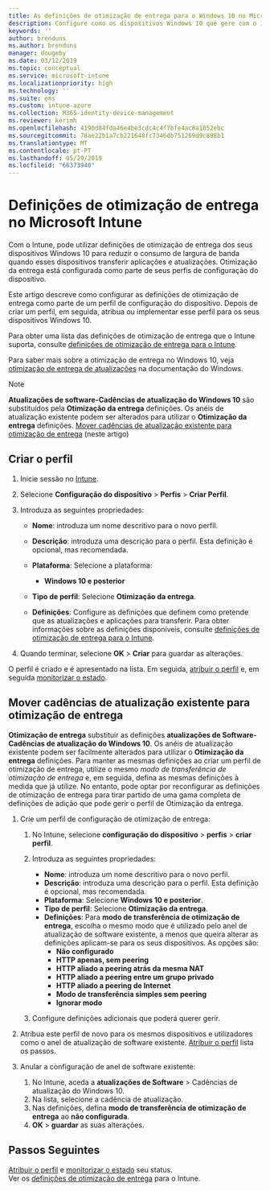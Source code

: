 ```yaml
---
title: As definições de otimização de entrega para o Windows 10 no Microsoft Intune – Azure | Documentos da Microsoft
description: Configure como os dispositivos Windows 10 que gere com o Intune utilizam Otimização da entrega. No Intune, crie um perfil de configuração do dispositivo para instalar atualizações a partir da internet. Veja também como substituir cadências de atualização existente com um perfil de otimização de entrega.
keywords: ''
author: brenduns
ms.author: brenduns
manager: dougeby
ms.date: 03/12/2019
ms.topic: conceptual
ms.service: microsoft-intune
ms.localizationpriority: high
ms.technology: ''
ms.suite: ems
ms.custom: intune-azure
ms.collection: M365-identity-device-management
ms.reviewer: kerimh
ms.openlocfilehash: 4190d84fda46e4be3cdc4c4f7bfe4ac8a1852ebc
ms.sourcegitcommit: 78ae22b1a7cb221648fc7346db751269d9c898b1
ms.translationtype: MT
ms.contentlocale: pt-PT
ms.lasthandoff: 05/29/2019
ms.locfileid: "66373940"
---
```

# <a name="delivery-optimization-settings-in-microsoft-intune"></a>Definições de otimização de entrega no Microsoft Intune

Com o Intune, pode utilizar definições de otimização de entrega dos seus dispositivos Windows 10 para reduzir o consumo de largura de banda quando esses dispositivos transferir aplicações e atualizações. Otimização da entrega está configurada como parte de seus perfis de configuração do dispositivo.  

Este artigo descreve como configurar as definições de otimização de entrega como parte de um perfil de configuração do dispositivo. Depois de criar um perfil, em seguida, atribua ou implementar esse perfil para os seus dispositivos Windows 10. 

Para obter uma lista das definições de otimização de entrega que o Intune suporta, consulte [definições de otimização de entrega para o Intune](delivery-optimization-settings.md).  

Para saber mais sobre a otimização de entrega no Windows 10, veja [otimização de entrega de atualizações](https://docs.microsoft.com/windows/deployment/update/waas-delivery-optimization) na documentação do Windows.  


> [!NOTE]
> **Atualizações de software-Cadências de atualização do Windows 10** são substituídos pela **Otimização da entrega** definições. Os anéis de atualização existente podem ser alterados para utilizar o **Otimização da entrega** definições. [Mover cadências de atualização existente para otimização de entrega](#move-existing-update-rings-to-delivery-optimization) (neste artigo) 
## <a name="create-the-profile"></a>Criar o perfil

1. Inicie sessão no [Intune](https://go.microsoft.com/fwlink/?linkid=2090973).

2. Selecione **Configuração do dispositivo** > **Perfis** > **Criar Perfil**.

3. Introduza as seguintes propriedades:

    - **Nome**: introduza um nome descritivo para o novo perfil.
    - **Descrição**: introduza uma descrição para o perfil. Esta definição é opcional, mas recomendada.
    - **Plataforma**: Selecione a plataforma:  

        - **Windows 10 e posterior**

    - **Tipo de perfil**: Selecione **Otimização da entrega**.
    - **Definições**: Configure as definições que definem como pretende que as atualizações e aplicações para transferir. Para obter informações sobre as definições disponíveis, consulte [definições de otimização de entrega para o Intune](delivery-optimization-settings.md).

4. Quando terminar, selecione **OK** > **Criar** para guardar as alterações.

O perfil é criado e é apresentado na lista. Em seguida, [atribuir o perfil](device-profile-assign.md) e, em seguida [monitorizar o estado](device-profile-monitor.md).

## <a name="move-existing-update-rings-to-delivery-optimization"></a>Mover cadências de atualização existente para otimização de entrega

**Otimização de entrega** substituir as definições **atualizações de Software-Cadências de atualização do Windows 10**. Os anéis de atualização existente podem ser facilmente alterados para utilizar o **Otimização da entrega** definições. Para manter as mesmas definições ao criar um perfil de otimização de entrega, utilize o mesmo *modo de transferência de otimização de entrega* e, em seguida, defina as mesmas definições à medida que já utilize. No entanto, pode optar por reconfigurar as definições de otimização de entrega para tirar partido de uma gama completa de definições de adição que pode gerir o perfil de Otimização da entrega.

1. Crie um perfil de configuração de otimização de entrega:

    1. No Intune, selecione **configuração do dispositivo** > **perfis** > **criar perfil**.
    2. Introduza as seguintes propriedades:

        - **Nome**: introduza um nome descritivo para o novo perfil.
        - **Descrição**: introduza uma descrição para o perfil. Esta definição é opcional, mas recomendada.
        - **Plataforma**: Selecione **Windows 10 e posterior**.
        - **Tipo de perfil**: Selecione **Otimização da entrega**.
        - **Definições**: Para **modo de transferência de otimização de entrega**, escolha o mesmo modo que é utilizado pelo anel de atualização de software existente, a menos que queira alterar as definições aplicam-se para os seus dispositivos. As opções são:
            - **Não configurado**
            - **HTTP apenas, sem peering**
            - **HTTP aliado a peering atrás da mesma NAT**
            - **HTTP aliado a peering entre um grupo privado**
            - **HTTP aliado a peering de Internet**
            - **Modo de transferência simples sem peering**
            - **Ignorar modo**
    3. Configure definições adicionais que poderá querer gerir.
1. Atribua este perfil de novo para os mesmos dispositivos e utilizadores como o anel de atualização de software existente. [Atribuir o perfil](device-profile-assign.md) lista os passos.

3. Anular a configuração de anel de software existente:
    1. No Intune, aceda a **atualizações de Software** > Cadências de atualização do Windows 10.
    2. Na lista, selecione a cadência de atualização.
    3. Nas definições, defina **modo de transferência de otimização de entrega** ao **não configurada**.
    4. **OK** > **guardar** as suas alterações.

## <a name="next-steps"></a>Passos Seguintes

[Atribuir o perfil](device-profile-assign.md) e [monitorizar o estado](device-profile-monitor.md) seu status.  
Ver os [definições de otimização de entrega](delivery-optimization-settings.md) para o Intune.
